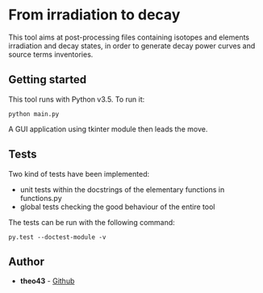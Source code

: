 # From irradiation to decay
This tool aims at post-processing files containing isotopes and elements irradiation and decay states, in order to generate decay power curves and source terms inventories.

## Getting started
This tool runs with Python v3.5. To run it:
```
python main.py
```
A GUI application using tkinter module then leads the move.

## Tests
Two kind of tests have been implemented:
- unit tests within the docstrings of the elementary functions in functions.py
- global tests checking the good behaviour of the entire tool

The tests can be run with the following command:
```
py.test --doctest-module -v
```

## Author
* **theo43** - [Github](https://github.com/theo43)

